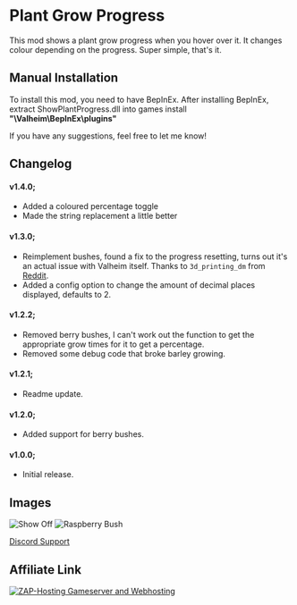 # Plant Grow Progress
This mod shows a plant grow progress when you hover over it. It changes colour depending on the progress. Super simple, that's it.

## Manual Installation
To install this mod, you need to have BepInEx. After installing BepInEx, extract ShowPlantProgress.dll into games install **"\Valheim\BepInEx\plugins"**

If you have any suggestions, feel free to let me know!

## Changelog

#### v1.4.0;
* Added a coloured percentage toggle
* Made the string replacement a little better

#### v1.3.0;
* Reimplement bushes, found a fix to the progress resetting, turns out it's an actual issue with Valheim itself. Thanks to `3d_printing_dm` from [Reddit](https://old.reddit.com/r/valheim/comments/lzcxr3/bug_in_berry_bush_pick_time_code/).
* Added a config option to change the amount of decimal places displayed, defaults to 2.

#### v1.2.2;
* Removed berry bushes, I can't work out the function to get the appropriate grow times for it to get a percentage.
* Removed some debug code that broke barley growing.

#### v1.2.1;
* Readme update.

#### v1.2.0;
* Added support for berry bushes.

#### v1.0.0;
* Initial release.

## Images

![Show Off](https://fivem.fail/gta5/Network/NetworkIsTutorialSessionChangePending/tRaNsMKBm.png)
![Raspberry Bush](https://fivem.fail/gta5/Audio/FindRadioStationIndex/NCG4081BEb.png)

[Discord Support](https://discord.gg/pTGSu8R7DW)

## Affiliate Link
<a href="https://zap-hosting.com/a/3b7ec5e8e178b1225b63fbeced07c07052e0425b"><img src="https://zap-hosting.com/interface/download/images.php?type=affiliate&id=99492" alt="ZAP-Hosting Gameserver and Webhosting"></a>
